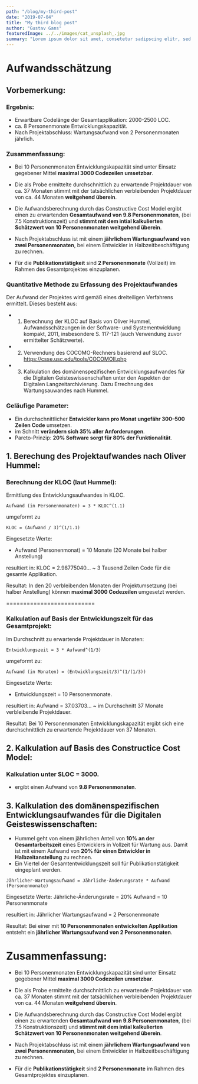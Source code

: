 ```yaml
---
path: "/blog/my-third-post"
date: "2019-07-04"
title: "My third blog post"
author: "Gustav Gans"
featuredImage: ../../images/cat_unsplash_.jpg
summary: "Lorem ipsum dolor sit amet, consetetur sadipscing elitr, sed diam nonumy eirmod tempor invidunt ut labore et dolore magna aliquyam erat, sed diam voluptua. At vero eos et accusam et justo duo dolores et ea rebum. Stet clita kasd"
---
```



# Aufwandsschätzung

## Vorbemerkung: 

### Ergebnis:
- Erwartbare Codelänge der Gesamtapplikation: 2000-2500 LOC.
- ca. 8 Personenmonate Entwicklungskapazität.
- Nach Projektabschluss: Wartungsaufwand von 2 Personenmonaten jährlich. 


### Zusammenfassung:

- Bei 10 Personenmonaten Entwicklungskapazität sind unter Einsatz gegebener Mittel __maximal 3000 Codezeilen umsetzbar__.
- Die als Probe ermittelte durchschnittlich zu erwartende Projektdauer von ca. 37 Monaten stimmt mit der tatsächlichen 
  verbleibenden Projektdauer von ca. 44 Monaten __weitgehend überein__.
- Die Aufwandsberechnung durch das Constructive Cost Model ergibt einen zu erwartenden __Gesamtaufwand von 9.8 Personenmonaten__, 
  (bei 7.5 Konstruktionszeit) und __stimmt mit dem intial kalkulierten Schätzwert von 10 Personenmonaten weitgehend überein__. 

- Nach Projektabschluss ist mit einem __jährlichem Wartungsaufwand von zwei Personenmonaten__, bei einem Entwickler in Halbzeitbeschäftigung zu rechnen.
- Für die __Publikationstätigkeit__ sind __2 Personenmonate__ (Vollzeit) im Rahmen des Gesamtprojektes einzuplanen. 


### Quantitative Methode zu Erfassung des Projektaufwandes

Der Aufwand der Projektes wird gemäß eines dreiteiligen Verfahrens ermittelt.
Dieses besteht aus:
- 1. Berechnung  der KLOC auf Basis von Oliver Hummel, Aufwandsschätzungen in der Software- und Systementwicklung kompakt, 2011, insbesondere S. 117-121 (auch Verwendung zuvor ermittelter Schätzwerte).
- 2. Verwendung des COCOMO-Rechners basierend auf SLOC. https://csse.usc.edu/tools/COCOMOII.php
- 3. Kalkulation des domänenspezifischen Entwicklungsaufwandes für die Digitalen Geisteswissenschaften unter den Aspekten der Digitalen Langzeitarchivierung. Dazu Errechnung des Wartungsauwandes nach Hummel. 


### Geläufige Parameter:

- Ein durchschnittlicher __Entwickler kann pro Monat ungefähr 300–500 Zeilen Code__ umsetzen. 
- im Schnitt __verändern sich 35% aller Anforderungen__.
- Pareto-Prinzip: __20% Software sorgt für 80% der Funktionalität__.


## 1. Berechung des Projektaufwandes nach Oliver Hummel:

### Berechnung der KLOC (laut Hummel):

Ermittlung des Entwicklungsaufwandes in KLOC. 

```
Aufwand (in Personenmonaten) = 3 * KLOC^(1.1)

```

umgeformt zu

```
KLOC = (Aufwand / 3)^(1/1.1)

```

Eingesetzte Werte:
- Aufwand (Personenmonat) = 10 Monate (20 Monate bei halber Anstellung)

resultiert in:
KLOC = 2.98775040... ~ 3 Tausend Zeilen Code für die gesamte Applikation.

Resultat:
In den 20 verbleibenden Monaten der Projektumsetzung (bei halber Anstellung) können 
__maximal 3000 Codezeilen__ umgesetzt werden.


==========================

### Kalkulation auf Basis der Entwicklungszeit für das Gesamtprojekt: 


Im Durchschnitt zu erwartende Projektdauer in Monaten: 

```
Entwicklungszeit = 3 * Aufwand^(1/3)

```

umgeformt zu:

```
Aufwand (in Monaten) = (Entwicklungszeit/3)^(1/(1/3))

```

Eingesetzte Werte:
- Entwicklungszeit = 10 Personenmonate.

resultiert in:
Aufwand =  37.03703... ~ im Durchschnitt 37 Monate verbleibende Projektdauer.

Resultat:
Bei 10 Personenmonaten Entwicklungskapazität ergibt sich eine durchschnittlich zu erwartende
Projektdauer von 37 Monaten.


## 2. Kalkulation auf Basis des Constructice Cost Model:

### Kalkulation unter SLOC = 3000.
- ergibt einen Aufwand von __9.8 Personenmonaten__.


## 3. Kalkulation des domänenspezifischen Entwicklungsaufwandes für die Digitalen Geisteswissenschaften:

- Hummel geht von einem jährlichen Anteil von __10% an der Gesamtarbeitszeit__ eines Entwicklers in Vollzeit für Wartung aus. Damit ist mit einem Aufwand von __20% für einen Entwickler in Halbzeitanstellung__ zu rechnen. 
- Ein Viertel der Gesamtentwicklungszeit soll für Publikationstätigkeit eingeplant werden.


```
Jährlicher-Wartungsaufwand = Jährliche-Änderungsrate * Aufwand (Personenmonate)

```

Eingesetzte Werte: 
Jährliche-Änderungsrate = 20%
Aufwand = 10 Personenmonate

resultiert in:
Jährlicher Wartungsaufwand =  2 Personenmonate

Resultat:
Bei einer mit __10 Personenmonaten entwickelten Applikation__ entsteht ein __jährlicher Wartungsaufwand von 2 Personenmonaten__.


# Zusammenfassung:

- Bei 10 Personenmonaten Entwicklungskapazität sind unter Einsatz gegebener Mittel __maximal 3000 Codezeilen umsetzbar__.
- Die als Probe ermittelte durchschnittlich zu erwartende Projektdauer von ca. 37 Monaten stimmt mit der tatsächlichen 
  verbleibenden Projektdauer von ca. 44 Monaten __weitgehend überein__.
- Die Aufwandsberechnung durch das Constructive Cost Model ergibt einen zu erwartenden __Gesamtaufwand von 9.8 Personenmonaten__, 
  (bei 7.5 Konstruktionszeit) und __stimmt mit dem intial kalkulierten Schätzwert von 10 Personenmonaten weitgehend überein__. 

- Nach Projektabschluss ist mit einem __jährlichem Wartungsaufwand von zwei Personenmonaten__, bei einem Entwickler in Halbzeitbeschäftigung zu rechnen.
- Für die __Publikationstätigkeit__ sind __2 Personenmonate__ im Rahmen des Gesamtprojektes einzuplanen. 


